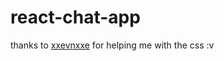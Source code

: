 # react-chat-app

thanks to [xxevnxxe](https://github.com/dwikialfian) for helping me with the css :v